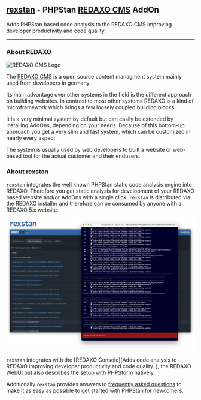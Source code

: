 ## [rexstan](https://github.com/FriendsOfREDAXO/rexstan) - PHPStan [REDAXO CMS](https://redaxo.org/) AddOn

Adds PHPStan based code analysis to the REDAXO CMS improving developer productivity and code quality.


---

### About REDAXO 

<img width="216" alt="REDAXO CMS Logo" src="https://user-images.githubusercontent.com/120441/174436564-500d7c16-d97b-4ebb-acd2-5b9ea08d1d75.png"> 

The [REDAXO CMS](https://redaxo.org/) is a open source content managment system mainly used from developers in germany.

Its main advantage over other systems in the field is the different approach on building websites.
In contrast to most other systems REDAXO is a kind of microframework which brings a few loosely coupled building blocks.

It is a very minimal system by default but can easily be extended by installing AddOns, depending on your needs.
Because of this bottom-up approach you get a very slim and fast system, which can be customized in nearly every aspect.

The system is usually used by web developers to built a website or web-based tool for the actual customer and their endusers.

### About rexstan

`rexstan` integrates the well known PHPStan static code analysis engine into REDAXO. Therefore you get static analysis for development of your REDAXO based website and/or AddOns with a single click. `rexstan` is distributed via the REDAXO installer and therefore can be consumed by anyone with a REDAXO 5.x website.

![Screenshots](https://github.com/FriendsOfREDAXO/rexstan/blob/assets/stanscreen.png?raw=true)

`rexstan` integrates with the [REDAXO Console](Adds code analysis to REDAXO improving developer productivity and code quality.
), the REDAXO WebUI but also describes the [setup with PHPStorm](https://github.com/FriendsOfREDAXO/rexstan/blob/main/README.md#phpstorm) natively.

Additionally `rexstan` provides answers to [frequently asked questions](https://github.com/FriendsOfREDAXO/rexstan/blob/main/FAQ.md) to make it as easy as possible to get started with PHPStan for newcomers.
